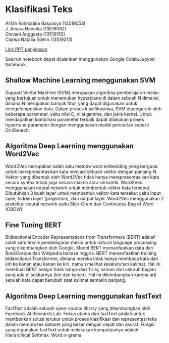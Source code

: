 # Klasifikasi Teks

Alifah Rahmatika Basyasya (13519053)  
J. Amara Hanieka (13519082)  
Giovani Anggasta (13519155)  
Clarisa Natalia Edelin (13519213)  

[Link PPT penjelasan](https://docs.google.com/presentation/d/1ZYhKWCm13C_WcUi8udH69YBbbhy1m6hWKjU-FAV_S14/edit?usp=sharing)

Seluruh notebook dapat dijalankan menggunakan Google Colab/Jupyter Notebook.

## Shallow Machine Learning menggunakan SVM
Support Vector Machine (SVM) merupakan algoritma pembelajaran mesin yang bertujuan untuk menemukan hyperplane di dalam sebuah N dimensi, dimana N merupakan banyak fitur, yang dapat digunakan untuk mengelompokkan data. Dalam proses klasifikasinya, SVM dipengaruhi oleh beberapa parameter, yaitu nilai C, nilai gamma, dan jenis kernel. Untuk mendapatkan kombinasi parameter terbaik dapat dilakukan proses hypertune parameter dengan menggunakan model pencarian seperti GridSearch.

## Algoritma Deep Learning menggunakan Word2Vec
Word2Vec merupakan salah satu metode word embedding yang berguna untuk merepresentasikan kata menjadi sebuah vektor dengan panjang N. Vektor yang dibentuk oleh Word2Vec tidak hanya merepresentasikan kata secara syntax tetapi juga secara makna atau semantik. Word2Vec menggunakan neural network untuk membentuk vektor kata tersebut. Dibutuhkan 3 buah layer untuk membentuk vektor kata tersebut yaitu input layer, hidden layer (projection), dan output layer. Word2Vec menggunakan 2 arsitektur neural network yaitu Skip-Gram dan Continuous Bag of Word (CBOW).

## Fine Tuning BERT
Bidirectional Encoder Representations from Transformers (BERT)  adalah salah satu teknik pembelajaran mesin untuk natural language processing yang dikembangkan oleh Google. Model BERT memanfaatkan data dari BookCorpus dan Wikipedia bahasa Inggris.
BERT memanfaatkan training bidirectional Transformer, dimana mereka tidak hanya membaca kata dari kiri ke kanan atau kanan ke kiri, namun melihat keseluruhan kalimat. Hal ini membuat BERT belajar tidak hanya dari 1 sisi, namun dari seluruh bagian yang ada di sekitarnya (kiri dan kanan). Hal ini dikembangkan karena arti sebuah kata dapat berubah saat kalimat semakin panjang.

## Algoritma Deep Learning menggunakan fastText
FastText adalah sebuah  open-source library yang dikembangkan oleh Facebook AI Research Lab. Fokus utama dari fastText adalah untuk memberikan solusi terukur untuk proses klasifikasi dan representasi teks dalam memproses dataset yang besar dengan cepat dan akurat. Fungsi yang digunakan fastText untuk melakukan komputasinya adalah: Hierarchical Softmax, Word n-grams
